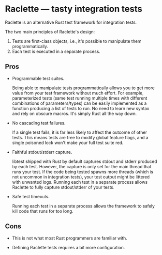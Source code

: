 # Raclette — tasty integration tests

Raclette is an alternative Rust test framework for integration tests.

The two main principles of Raclette's design:

  1. Tests are first-class objects, i.e., it's possible to manipulate them programmatically.
  2. Each test is executed in a separate process.

## Pros

  * Programmable test suites.

    Being able to manipulate tests programmatically allows you to get more value from your test framework without much effort.
    For example, parameterized tests (same test running multiple times with different combinations of parameters/types) can be easily implemented as a function producing a list of tests to run.
    No need to learn new syntax and rely on obscure macros.
    It's simply Rust all the way down.

  * No cascading test failures.

    If a single test fails, it is far less likely to affect the outcome of other tests.
    This means tests are free to modify global feature flags, and a single poisoned lock won't make your full test suite red.

  * Faithful stdout/stderr capture.

    libtest shipped with Rust by default captures stdout and stderr produced by each test.
    However, the capture is only set for the main thread that runs your test.
    If the code being tested spawns more threads (which is not uncommon in integration tests), your test output might be littered with unwanted logs.
    Running each test in a separate process allows Raclette to fully capture stdout/stderr of your tests.

  * Safe test timeouts.

    Running each test in a separate process allows the framework to safely kill code that runs for too long.

## Cons

  * This is not what most Rust programmers are familiar with.

  * Defining Raclette tests requires a bit more configuration.
